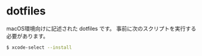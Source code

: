 # dotfiles

macOS環境向けに記述された dotfiles です。
事前に次のスクリプトを実行する必要があります。

```sh
$ xcode-select --install
```

